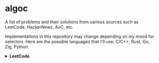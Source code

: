 # algoc

A list of problems and their solutions from various sources such as LeetCode, HackerNews, AoC, etc.

Implementations in this repository may change depending on my mood for selection.
Here are the possible languages that I'll use: C/C++, Rust, Go, Zig, Python.

<details>
  <summary><b>LeetCode</b></summary>

- [X] https://leetcode.com/problems/two-sum
- [X] https://leetcode.com/problems/valid-parentheses
- [X] https://leetcode.com/problems/merge-two-sorted-lists
- [X] https://leetcode.com/problems/best-time-to-buy-and-sell-stock
- [X] https://leetcode.com/problems/valid-palindrome
- [ ] https://leetcode.com/problems/invert-binary-tree
- [X] https://leetcode.com/problems/valid-anagram
- [X] https://leetcode.com/problems/binary-search
- [ ] https://leetcode.com/problems/flood-fill
- [ ] https://leetcode.com/problems/lowest-common-ancestor-of-a-binary-search-tree
- [ ] https://leetcode.com/problems/balanced-binary-tree
- [ ] https://leetcode.com/problems/linked-list-cycle
- [ ] https://leetcode.com/problems/implement-queue-using-stacks

---

- [ ] https://leetcode.com/problems/first-bad-version
- [ ] https://leetcode.com/problems/ransom-note
- [ ] https://leetcode.com/problems/climbing-stairs
- [ ] https://leetcode.com/problems/longest-palindrome
- [ ] https://leetcode.com/problems/reverse-linked-list
- [ ] https://leetcode.com/problems/majority-element
- [ ] https://leetcode.com/problems/add-binary
- [ ] https://leetcode.com/problems/diameter-of-binary-tree
- [ ] https://leetcode.com/problems/maximum-depth-of-binary-tree
- [ ] https://leetcode.com/problems/contains-duplicate

---

- [ ] https://leetcode.com/problems/roman-to-integer
- [ ] https://leetcode.com/problems/backspace-string-compare
- [ ] https://leetcode.com/problems/counting-bits
- [ ] https://leetcode.com/problems/same-tree
- [ ] https://leetcode.com/problems/number-of-1-bits
- [ ] https://leetcode.com/problems/longest-common-prefix
- [ ] https://leetcode.com/problems/single-number
- [ ] https://leetcode.com/problems/palindrome-linked-list
- [ ] https://leetcode.com/problems/move-zeroes
- [ ] https://leetcode.com/problems/symmetric-tree
- [ ] https://leetcode.com/problems/missing-number
- [ ] https://leetcode.com/problems/palindrome-number
- [ ] https://leetcode.com/problems/convert-sorted-array-to-binary-search-tree

---

- [ ] https://leetcode.com/problems/reverse-bits
- [ ] https://leetcode.com/problems/subtree-of-another-tree
- [ ] https://leetcode.com/problems/squares-of-a-sorted-array
- [ ] https://leetcode.com/problems/maximum-subarray
- [ ] https://leetcode.com/problems/insert-interval
- [ ] https://leetcode.com/problems/01-matrix
- [ ] https://leetcode.com/problems/k-closest-points-to-origin
- [ ] https://leetcode.com/problems/longest-substring-without-repeating-characters
- [ ] https://leetcode.com/problems/3sum
- [ ] https://leetcode.com/problems/binary-tree-level-order-traversal

---

- [ ] https://leetcode.com/problems/clone-graph
- [ ] https://leetcode.com/problems/evaluate-reverse-polish-notation
- [ ] https://leetcode.com/problems/course-schedule
- [ ] https://leetcode.com/problems/implement-trie-prefix-tree
- [ ] https://leetcode.com/problems/coin-change
- [ ] https://leetcode.com/problems/product-of-array-except-self
- [ ] https://leetcode.com/problems/min-stack
- [ ] https://leetcode.com/problems/validate-binary-search-tree
- [ ] https://leetcode.com/problems/number-of-islands

---

- [ ] https://leetcode.com/problems/rotting-oranges
- [ ] https://leetcode.com/problems/search-in-rotated-sorted-array
- [ ] https://leetcode.com/problems/combination-sum
- [ ] https://leetcode.com/problems/permutations
- [ ] https://leetcode.com/problems/merge-intervals
- [ ] https://leetcode.com/problems/lowest-common-ancestor-of-a-binary-tree
- [ ] https://leetcode.com/problems/time-based-key-value-store
- [ ] https://leetcode.com/problems/accounts-merge

---

- [ ] https://leetcode.com/problems/sort-colors
- [ ] https://leetcode.com/problems/word-break
- [ ] https://leetcode.com/problems/partition-equal-subset-sum
- [ ] https://leetcode.com/problems/string-to-integer-atoi
- [ ] https://leetcode.com/problems/subsets
- [ ] https://leetcode.com/problems/spiral-matrix
- [ ] https://leetcode.com/problems/binary-tree-right-side-view
- [ ] https://leetcode.com/problems/longest-palindromic-substring
- [ ] https://leetcode.com/problems/unique-paths

---

- [ ] https://leetcode.com/problems/construct-binary-tree-from-preorder-and-inorder-traversal
- [ ] https://leetcode.com/problems/container-with-most-water
- [ ] https://leetcode.com/problems/letter-combinations-of-a-phone-number
- [ ] https://leetcode.com/problems/word-search
- [ ] https://leetcode.com/problems/find-all-anagrams-in-a-string
- [ ] https://leetcode.com/problems/minimum-height-trees
- [ ] https://leetcode.com/problems/task-scheduler

---

- [ ] https://leetcode.com/problems/lru-cache
- [ ] https://leetcode.com/problems/kth-smallest-element-in-a-bst
- [ ] https://leetcode.com/problems/daily-temperatures
- [ ] https://leetcode.com/problems/house-robber
- [ ] https://leetcode.com/problems/gas-station
- [ ] https://leetcode.com/problems/next-permutation
- [ ] https://leetcode.com/problems/valid-sudoku
- [ ] https://leetcode.com/problems/group-anagrams

---

- [ ] https://leetcode.com/problems/maximum-product-subarray
- [ ] https://leetcode.com/problems/design-add-and-search-words-data-structure
- [ ] https://leetcode.com/problems/pacific-atlantic-water-flow
- [ ] https://leetcode.com/problems/remove-nth-node-from-end-of-list
- [ ] https://leetcode.com/problems/find-the-duplicate-number
- [ ] https://leetcode.com/problems/top-k-frequent-words
- [ ] https://leetcode.com/problems/longest-increasing-subsequence

---

- [ ] https://leetcode.com/problems/course-schedule-ii
- [ ] https://leetcode.com/problems/swap-nodes-in-pairs
- [ ] https://leetcode.com/problems/path-sum-ii
- [ ] https://leetcode.com/problems/longest-consecutive-sequence
- [ ] https://leetcode.com/problems/rotate-array
- [ ] https://leetcode.com/problems/odd-even-linked-list
- [ ] https://leetcode.com/problems/decode-string

---

- [ ] https://leetcode.com/problems/contiguous-array
- [ ] https://leetcode.com/problems/maximum-width-of-binary-tree
- [ ] https://leetcode.com/problems/find-k-closest-elements
- [ ] https://leetcode.com/problems/longest-repeating-character-replacement
- [ ] https://leetcode.com/problems/jump-game
- [ ] https://leetcode.com/problems/add-two-numbers
- [ ] https://leetcode.com/problems/generate-parentheses
- [ ] https://leetcode.com/problems/sort-list

---

- [ ] https://leetcode.com/problems/subarray-sum-equals-k
- [ ] https://leetcode.com/problems/asteroid-collision
- [ ] https://leetcode.com/problems/random-pick-with-weight
- [ ] https://leetcode.com/problems/kth-largest-element-in-an-array
- [ ] https://leetcode.com/problems/maximal-square
- [ ] https://leetcode.com/problems/rotate-image

---

- [ ] https://leetcode.com/problems/binary-tree-zigzag-level-order-traversal
- [ ] https://leetcode.com/problems/path-sum-iii
- [ ] https://leetcode.com/problems/powx-n
- [ ] https://leetcode.com/problems/search-a-2d-matrix
- [ ] https://leetcode.com/problems/largest-number
- [ ] https://leetcode.com/problems/decode-ways
- [ ] https://leetcode.com/problems/reverse-integer

---

- [ ] https://leetcode.com/problems/set-matrix-zeroes
- [ ] https://leetcode.com/problems/reorder-list
- [ ] https://leetcode.com/problems/cheapest-flights-within-k-stops
- [ ] https://leetcode.com/problems/all-nodes-distance-k-in-binary-tree
- [ ] https://leetcode.com/problems/3sum-closest
- [ ] https://leetcode.com/problems/rotate-list
- [ ] https://leetcode.com/problems/find-minimum-in-rotated-sorted-array

---

- [ ] https://leetcode.com/problems/basic-calculator-ii
- [ ] https://leetcode.com/problems/combination-sum-iv
- [ ] https://leetcode.com/problems/insert-delete-getrandom-o1
- [ ] https://leetcode.com/problems/non-overlapping-intervals
- [ ] https://leetcode.com/problems/minimum-window-substring
- [ ] https://leetcode.com/problems/serialize-and-deserialize-binary-tree
- [ ] https://leetcode.com/problems/trapping-rain-water
- [ ] https://leetcode.com/problems/find-median-from-data-stream

---

- [ ] https://leetcode.com/problems/word-ladder
- [ ] https://leetcode.com/problems/basic-calculator
- [ ] https://leetcode.com/problems/maximum-profit-in-job-scheduling
- [ ] https://leetcode.com/problems/merge-k-sorted-lists
- [ ] https://leetcode.com/problems/largest-rectangle-in-histogram
- [ ] https://leetcode.com/problems/binary-tree-maximum-path-sum

---

- [ ] https://leetcode.com/problems/maximum-frequency-stack
- [ ] https://leetcode.com/problems/median-of-two-sorted-arrays
- [ ] https://leetcode.com/problems/longest-increasing-path-in-a-matrix
- [ ] https://leetcode.com/problems/longest-valid-parentheses

---

- [ ] https://leetcode.com/problems/word-search-ii
- [ ] https://leetcode.com/problems/bus-routes
- [ ] https://leetcode.com/problems/sliding-window-maximum
- [ ] https://leetcode.com/problems/palindrome-pairs
- [ ] https://leetcode.com/problems/reverse-nodes-in-k-group

---

- [ ] https://leetcode.com/problems/sudoku-solver
- [ ] https://leetcode.com/problems/first-missing-positive
- [ ] https://leetcode.com/problems/n-queens
- [ ] https://leetcode.com/problems/smallest-range-covering-elements-from-k-lists

</details>

